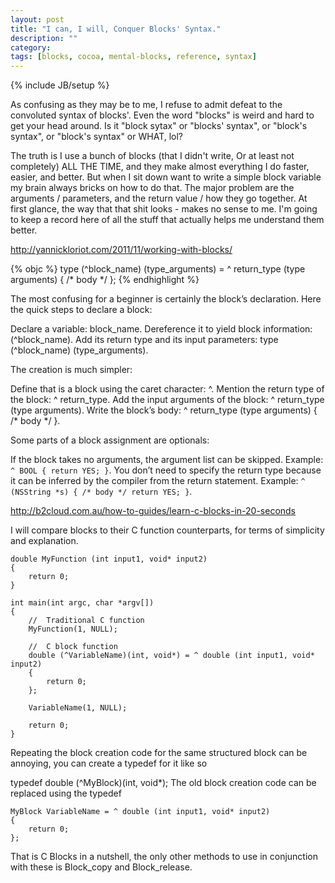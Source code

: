 ```yaml
---
layout: post
title: "I can, I will, Conquer Blocks' Syntax."
description: ""
category:
tags: [blocks, cocoa, mental-blocks, reference, syntax]
---
```

{% include JB/setup %}


As confusing as they may be to me, I refuse to admit defeat to the convoluted syntax of blocks'.  Even the word "blocks" is weird and hard to get your head around.  Is it "block sytax" or "blocks' syntax", or "block's syntax", or "block's syntax" or WHAT, lol?

The truth is I use a bunch of blocks (that I didn't write, Or at least not completely) ALL THE TIME, and they make almost everything I do faster, easier, and better.  But when I sit down want to write a simple block variable my brain always bricks on how to do that.  The major problem are the arguments / parameters, and the return value / how they go together. At first glance, the way that that shit looks - makes no sense to me.  I'm going to keep a record here of all the stuff that actually helps me understand them better.

http://yannickloriot.com/2011/11/working-with-blocks/

{% objc %}
type (^block_name) (type_arguments) = ^ return_type (type arguments) { /* body */ };
{% endhighlight %}

The most confusing for a beginner is certainly the block’s declaration. Here the quick steps to declare a block:

Declare a variable: block_name.
Dereference it to yield block information: (^block_name).
Add its return type and its input parameters: type (^block_name) (type_arguments).


The creation is much simpler:

Define that is a block using the caret character: ^.
Mention the return type of the block: ^ return_type.
Add the input arguments of the block: ^ return_type (type arguments).
Write the block’s body: ^ return_type (type arguments) { /* body */ }.


Some parts of a block assignment are optionals:

If the block takes no arguments, the argument list can be skipped.
Example: ``^ BOOL { return YES; }``.
You don’t need to specify the return type because it can be inferred by the compiler from the return statement.
Example: ```^ (NSString *s) { /* body */ return YES; }```.


http://b2cloud.com.au/how-to-guides/learn-c-blocks-in-20-seconds

I will compare blocks to their C function counterparts, for terms of simplicity and explanation.

```objc
double MyFunction (int input1, void* input2)
{
	return 0;
}

int main(int argc, char *argv[])
{
	//	Traditional C function
	MyFunction(1, NULL);

	//	C block function
	double (^VariableName)(int, void*) = ^ double (int input1, void* input2)
	{
		return 0;
	};

	VariableName(1, NULL);

	return 0;
}
```

Repeating the block creation code for the same structured block can be annoying, you can create a typedef for it like so

typedef double (^MyBlock)(int, void*);
The old block creation code can be replaced using the typedef

```
MyBlock VariableName = ^ double (int input1, void* input2)
{
	return 0;
};
```

That is C Blocks in a nutshell, the only other methods to use in conjunction with these is Block_copy and Block_release.
